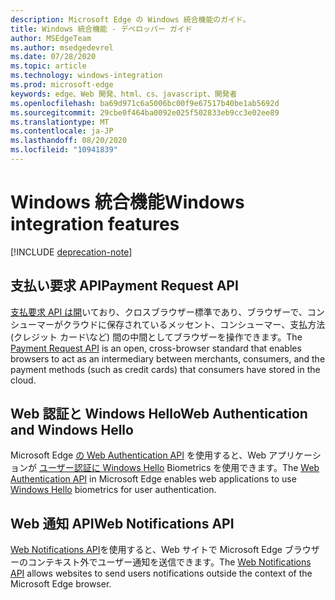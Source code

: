 ```yaml
---
description: Microsoft Edge の Windows 統合機能のガイド。
title: Windows 統合機能 - デベロッパー ガイド
author: MSEdgeTeam
ms.author: msedgedevrel
ms.date: 07/28/2020
ms.topic: article
ms.technology: windows-integration
ms.prod: microsoft-edge
keywords: edge、Web 開発、html、cs、javascript、開発者
ms.openlocfilehash: ba69d971c6a5006bc00f9e67517b40be1ab5692d
ms.sourcegitcommit: 29cbe0f464ba0092e025f502833eb9cc3e02ee89
ms.translationtype: MT
ms.contentlocale: ja-JP
ms.lasthandoff: 08/20/2020
ms.locfileid: "10941839"
---
```

# <span data-ttu-id="13013-104">Windows 統合機能</span><span class="sxs-lookup"><span data-stu-id="13013-104">Windows integration features</span></span>  

[!INCLUDE [deprecation-note](../includes/legacy-edge-note.md)]  

## <span data-ttu-id="13013-105">支払い要求 API</span><span class="sxs-lookup"><span data-stu-id="13013-105">Payment Request API</span></span>  

<span data-ttu-id="13013-106">[支払要求 API は開](./windows-integration/payment-request-api.md)いており、クロスブラウザー標準であり、ブラウザーで、コンシューマーがクラウドに保存されているメッセント、コンシューマー、支払方法 \(クレジット カード\など) 間の中間としてブラウザーを操作できます。</span><span class="sxs-lookup"><span data-stu-id="13013-106">The [Payment Request API](./windows-integration/payment-request-api.md) is an open, cross-browser standard that enables browsers to act as an intermediary between merchants, consumers, and the payment methods \(such as credit cards\) that consumers have stored in the cloud.</span></span>  

## <span data-ttu-id="13013-107">Web 認証と Windows Hello</span><span class="sxs-lookup"><span data-stu-id="13013-107">Web Authentication and Windows Hello</span></span>  

<span data-ttu-id="13013-108">Microsoft Edge [の Web Authentication API](./windows-integration/web-authentication.md) を使用すると、Web アプリケーションが [ユーザー認証に Windows Hello](https://www.microsoft.com/windows/comprehensive-security) Biometrics を使用できます。</span><span class="sxs-lookup"><span data-stu-id="13013-108">The [Web Authentication API](./windows-integration/web-authentication.md) in Microsoft Edge enables web applications to use [Windows Hello](https://www.microsoft.com/windows/comprehensive-security) biometrics for user authentication.</span></span>  

## <span data-ttu-id="13013-109">Web 通知 API</span><span class="sxs-lookup"><span data-stu-id="13013-109">Web Notifications API</span></span>  

<span data-ttu-id="13013-110">[Web Notifications API](./windows-integration/web-notifications-api.md)を使用すると、Web サイトで Microsoft Edge ブラウザーのコンテキスト外でユーザー通知を送信できます。</span><span class="sxs-lookup"><span data-stu-id="13013-110">The [Web Notifications API](./windows-integration/web-notifications-api.md) allows websites to send users notifications outside the context of the Microsoft Edge browser.</span></span>  
